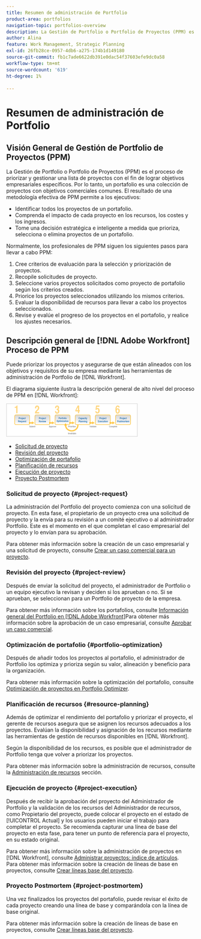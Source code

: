 ```yaml
---
title: Resumen de administración de Portfolio
product-area: portfolios
navigation-topic: portfolios-overview
description: La Gestión de Portfolio o Portfolio de Proyectos (PPM) es el proceso de priorizar y gestionar una lista de proyectos con el fin de lograr objetivos empresariales específicos. Un portafolio es una colección de proyectos con objetivos empresariales comunes.
author: Alina
feature: Work Management, Strategic Planning
exl-id: 26fb28ce-0957-4db6-a275-174b1d149180
source-git-commit: fb1c7ade6622db391e0dac54f37603efe9dc0a58
workflow-type: tm+mt
source-wordcount: '619'
ht-degree: 1%

---
```


# Resumen de administración de Portfolio

## Visión General de Gestión de Portfolio de Proyectos (PPM)

La Gestión de Portfolio o Portfolio de Proyectos (PPM) es el proceso de priorizar y gestionar una lista de proyectos con el fin de lograr objetivos empresariales específicos. Por lo tanto, un portafolio es una colección de proyectos con objetivos comerciales comunes. El resultado de una metodología efectiva de PPM permite a los ejecutivos:

* Identificar todos los proyectos de un portafolio.
* Comprenda el impacto de cada proyecto en los recursos, los costes y los ingresos.
* Tome una decisión estratégica e inteligente a medida que prioriza, selecciona o elimina proyectos de un portafolio.

Normalmente, los profesionales de PPM siguen los siguientes pasos para llevar a cabo PPM:

1. Cree criterios de evaluación para la selección y priorización de proyectos.
1. Recopile solicitudes de proyecto.
1. Seleccione varios proyectos solicitados como proyecto de portafolio según los criterios creados.
1. Priorice los proyectos seleccionados utilizando los mismos criterios.
1. Evaluar la disponibilidad de recursos para llevar a cabo los proyectos seleccionados.
1. Revise y evalúe el progreso de los proyectos en el portafolio, y realice los ajustes necesarios.

## Descripción general de [!DNL Adobe Workfront] Proceso de PPM

Puede priorizar los proyectos y asegurarse de que están alineados con los objetivos y requisitos de su empresa mediante las herramientas de administración de Portfolio de [!DNL Workfront].

El diagrama siguiente ilustra la descripción general de alto nivel del proceso de PPM en [!DNL Workfront]:

![](assets/pm1-350x88.png)

* [Solicitud de proyecto](#project-request)
* [Revisión del proyecto](#project-review)
* [Optimización de portafolio](#portfolio-optimization)
* [Planificación de recursos](#resource-planning)
* [Ejecución de proyecto](#project-execution)
* [Proyecto Postmortem](#project-postmortem)

### Solicitud de proyecto {#project-request}

La administración del Portfolio del proyecto comienza con una solicitud de proyecto. En esta fase, el propietario de un proyecto crea una solicitud de proyecto y la envía para su revisión a un comité ejecutivo o al administrador Portfolio. Este es el momento en el que completan el caso empresarial del proyecto y lo envían para su aprobación.

Para obtener más información sobre la creación de un caso empresarial y una solicitud de proyecto, consulte [Crear un caso comercial para un proyecto](../../../manage-work/projects/define-a-business-case/create-business-case.md).

### Revisión del proyecto {#project-review}

Después de enviar la solicitud del proyecto, el administrador de Portfolio o un equipo ejecutivo la revisan y deciden si los aprueban o no. Si se aprueban, se seleccionan para un Portfolio de proyecto de la empresa.

Para obtener más información sobre los portafolios, consulte [Información general del Portfolio en [!DNL Adobe Workfront]](../../../manage-work/portfolios/portfolios-overview/portfolio-overview.md)Para obtener más información sobre la aprobación de un caso empresarial, consulte [Aprobar un caso comercial](../../../manage-work/projects/define-a-business-case/approve-business-case.md).

### Optimización de portafolio {#portfolio-optimization}

Después de añadir todos los proyectos al portafolio, el administrador de Portfolio los optimiza y prioriza según su valor, alineación y beneficio para la organización.

Para obtener más información sobre la optimización del portafolio, consulte [Optimización de proyectos en Portfolio Optimizer](../../../manage-work/portfolios/portfolio-optimizer/optimize-projects-in-portfolio-optimizer.md).

### Planificación de recursos {#resource-planning}

Además de optimizar el rendimiento del portafolio y priorizar el proyecto, el gerente de recursos asegura que se asignen los recursos adecuados a los proyectos. Evalúan la disponibilidad y asignación de los recursos mediante las herramientas de gestión de recursos disponibles en [!DNL Workfront].

Según la disponibilidad de los recursos, es posible que el administrador de Portfolio tenga que volver a priorizar los proyectos.

Para obtener más información sobre la administración de recursos, consulte la [Administración de recursos](../../../resource-mgmt/manage-resources.md) sección.

### Ejecución de proyecto {#project-execution}

Después de recibir la aprobación del proyecto del Administrador de Portfolio y la validación de los recursos del Administrador de recursos, como Propietario del proyecto, puede colocar el proyecto en el estado de [!UICONTROL Actual] y los usuarios pueden iniciar el trabajo para completar el proyecto. Se recomienda capturar una línea de base del proyecto en esta fase, para tener un punto de referencia para el proyecto, en su estado original.

Para obtener más información sobre la administración de proyectos en [!DNL Workfront], consulte [Administrar proyectos: índice de artículos](../../../manage-work/projects/manage-projects/manage-projects-overview.md).\
Para obtener más información sobre la creación de líneas de base en proyectos, consulte [Crear líneas base del proyecto](../../../manage-work/projects/create-projects/create-baselines.md).

### Proyecto Postmortem {#project-postmortem}

Una vez finalizados los proyectos del portafolio, puede revisar el éxito de cada proyecto creando una línea de base y comparándola con la línea de base original.

Para obtener más información sobre la creación de líneas de base en proyectos, consulte [Crear líneas base del proyecto](../../../manage-work/projects/create-projects/create-baselines.md).
